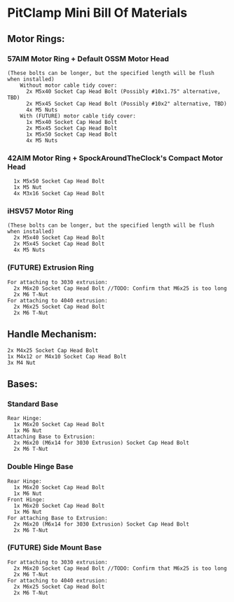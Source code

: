 # PitClamp Mini Bill Of Materials

## Motor Rings:

### 57AIM Motor Ring + Default OSSM Motor Head 
    (These bolts can be longer, but the specified length will be flush when installed)
        Without motor cable tidy cover:
          2x M5x40 Socket Cap Head Bolt (Possibly #10x1.75" alternative, TBD)
          2x M5x45 Socket Cap Head Bolt (Possibly #10x2" alternative, TBD)
          4x M5 Nuts
        With (FUTURE) motor cable tidy cover:
          1x M5x40 Socket Cap Head Bolt
          2x M5x45 Socket Cap Head Bolt
          1x M5x50 Socket Cap Head Bolt
          4x M5 Nuts

### 42AIM Motor Ring + SpockAroundTheClock's Compact Motor Head
      1x M5x50 Socket Cap Head Bolt
      1x M5 Nut
      4x M3x16 Socket Cap Head Bolt

### iHSV57 Motor Ring
    (These bolts can be longer, but the specified length will be flush when installed)
      2x M5x40 Socket Cap Head Bolt
      2x M5x45 Socket Cap Head Bolt
      4x M5 Nuts

### (FUTURE) Extrusion Ring
    For attaching to 3030 extrusion:
      2x M6x20 Socket Cap Head Bolt //TODO: Confirm that M6x25 is too long
      2x M6 T-Nut
    For attaching to 4040 extrusion:
      2x M6x25 Socket Cap Head Bolt
      2x M6 T-Nut

## Handle Mechanism:
    2x M4x25 Socket Cap Head Bolt
    1x M4x12 or M4x10 Socket Cap Head Bolt
    3x M4 Nut

## Bases:

###  Standard Base
    Rear Hinge:
      1x M6x20 Socket Cap Head Bolt
      1x M6 Nut
    Attaching Base to Extrusion:
      2x M6x20 (M6x14 for 3030 Extrusion) Socket Cap Head Bolt
      2x M6 T-Nut

###  Double Hinge Base
    Rear Hinge:
      1x M6x20 Socket Cap Head Bolt
      1x M6 Nut
    Front Hinge:
      1x M6x20 Socket Cap Head Bolt
      1x M6 Nut
    For attaching Base to Extrusion:
      2x M6x20 (M6x14 for 3030 Extrusion) Socket Cap Head Bolt
      2x M6 T-Nut

### (FUTURE) Side Mount Base
    For attaching to 3030 extrusion:
      2x M6x20 Socket Cap Head Bolt //TODO: Confirm that M6x25 is too long
      2x M6 T-Nut
    For attaching to 4040 extrusion:
      2x M6x25 Socket Cap Head Bolt
      2x M6 T-Nut
